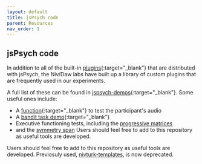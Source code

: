 ```yaml
---
layout: default
title: jsPsych code
parent: Resources
nav_order: 1
---
```


## jsPsych code

In addition to all of the built-in [plugins](https://www.jspsych.org/plugins/overview/){:target="_blank"} that are distributed with jsPsych, the Niv/Daw labs have built up a library of custom plugins that are frequently used in our experiments.

A full list of these can be found in [jspsych-demos](https://github.com/nivlab/jspsych-demos){:target="_blank"}. Some useful ones include:

- A [function](https://github.com/nivlab/jspsych-demos/tree/main/tasks/audio-test){:target="_blank"} to test the participant's audio
- A [bandit task demo](https://github.com/nivlab/jspsych-demos/tree/main/tasks/bandit){:target="_blank"}
- Executive functioning tests, including the [progressive matrices](https://github.com/nivlab/jspsych-demos/tree/main/tasks/rpm) 
- and the [symmetry span](https://github.com/nivlab/jspsych-demos/tree/main/tasks/symmetry_span)
Users should feel free to add to this repository as useful tools are developed.


Users should feel free to add to this repository as useful tools are developed. Previosuly used, [nivturk-templates](https://github.com/nivlab/nivturk-templates), is now deprecated. 
